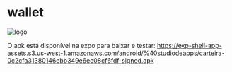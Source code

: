 # wallet
<img src="./assets.icon.png" alt="logo">

O apk está disponível na expo para baixar e testar: 
https://exp-shell-app-assets.s3.us-west-1.amazonaws.com/android/%40studiodeapps/carteira-0c2cfa31380146ebb349e6ec08cf6fdf-signed.apk
